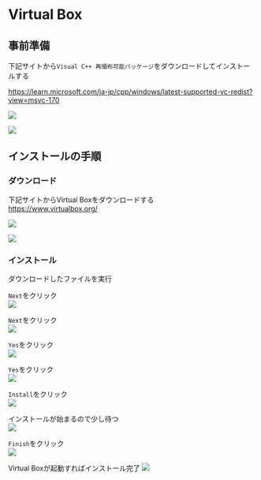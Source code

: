 # Virtual Box

## 事前準備

下記サイトから`Visual C++ 再頒布可能パッケージ`をダウンロードしてインストールする

https://learn.microsoft.com/ja-jp/cpp/windows/latest-supported-vc-redist?view=msvc-170

![](images/011.png)

![](images/012.png)


## インストールの手順

### ダウンロード

下記サイトからVirtual Boxをダウンロードする  
https://www.virtualbox.org/

![](images/001.jpg)

![](images/002.png)

### インストール

ダウンロードしたファイルを実行

`Next`をクリック  
![](images/003.png)

`Next`をクリック  
![](images/004.png)

`Yes`をクリック  
![](images/005.png)

`Yes`をクリック  
![](images/006.png)

`Install`をクリック  
![](images/007.png)

インストールが始まるので少し待つ  
![](images/008.png)

`Finish`をクリック  
![](images/009.png)

Virtual Boxが起動すればインストール完了
![](images/010.png)
